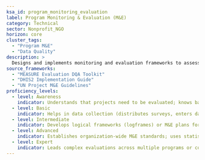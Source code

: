 ```yaml
---  
ksa_id: program_monitoring_evaluation  
label: Program Monitoring & Evaluation (M&E)  
category: Technical  
sector: Nonprofit_NGO  
horizon: core  
cluster_tags:
  - "Program M&E"
  - "Data Quality"
description: >  
  Designs and implements monitoring and evaluation frameworks to assess the effectiveness and impact of non-profit programs; defines KPIs/metrics, collects data (surveys, interviews, observations), analyzes outcomes against objectives, and produces reports for stakeholders and continuous improvement.  
source_frameworks:
  - "MEASURE Evaluation DQA Toolkit"
  - "DHIS2 Implementation Guide" 
  - "UN Project M&E Guidelines"  
proficiency_levels:  
  - level: Awareness  
    indicator: Understands that projects need to be evaluated; knows basic terms like "outcome", "indicator", "baseline"; defines indicator metadata; schedules data collection.
  - level: Basic  
    indicator: Helps in data collection (distributes surveys, enters data); keeps simple records of activities versus plan; configures Kobo form; trains enumerators; uploads data; assists in basic reporting by providing numbers and anecdotes.  
  - level: Intermediate  
    indicator: Develops logical frameworks (logframes) or M&E plans for a project; selects appropriate indicators; conducts mid-term or post-project evaluations using both qualitative and quantitative data; drafts reports showing outputs and outcomes achieved.  
  - level: Advanced  
    indicator: Establishes organization-wide M&E standards; uses statistical tools or evaluation software to rigorously analyze program impact; integrates findings into strategy (adaptive management); Triangulates with external data; disseminates briefs; informs decisions.
  - level: Expert  
    indicator: Leads complex evaluations across multiple programs or countries; secures funding for impact studies; contributes to global M&E methodology development; trains other NGOs in effective M&E techniques; recognized for evidence-based program management.  
---  
```

